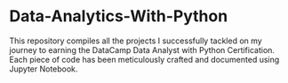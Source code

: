 # Data-Analytics-With-Python
This repository compiles all the projects I successfully tackled on my journey to earning the DataCamp Data Analyst with Python Certification. Each piece of code has been meticulously crafted and documented using Jupyter Notebook.
